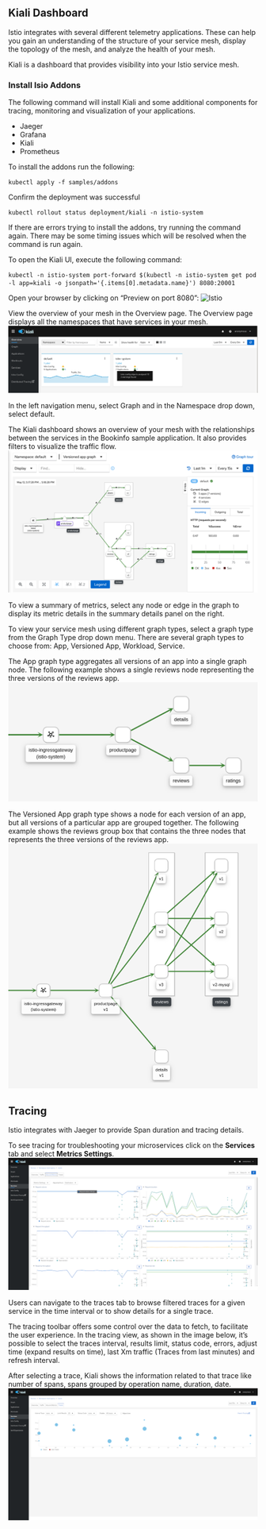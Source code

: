 ## Kiali Dashboard
Istio integrates with several different telemetry applications. These can help you gain an understanding of the structure of your service mesh, display the topology of the mesh, and analyze the health of your mesh.

Kiali is a dashboard that provides visibility into your Istio service mesh. 

### Install Isio Addons 
The following command will install Kiali and some additional components for tracing, monitoring and visualization of your applications. 
* Jaeger
* Grafana
* Kiali
* Prometheus

To install the addons run the following: 
```
kubectl apply -f samples/addons
```

Confirm the deployment was successful
```
kubectl rollout status deployment/kiali -n istio-system
```


If there are errors trying to install the addons, try running the command again. There may be some timing issues which will be resolved when the command is run again. 

To open the Kiali UI, execute the following command:   
```
kubectl -n istio-system port-forward $(kubectl -n istio-system get pod -l app=kiali -o jsonpath='{.items[0].metadata.name}') 8080:20001
```

Open your browser by clicking on “Preview on port 8080”:
![Istio](../07-istio1/media/preview.png)

View the overview of your mesh in the Overview page. The Overview page displays all the namespaces that have services in your mesh.
![Istio](../07-istio1/media/kiali-overview-new.png)

In the left navigation menu, select Graph and in the Namespace drop down, select default.

The Kiali dashboard shows an overview of your mesh with the relationships between the services in the Bookinfo sample application. It also provides filters to visualize the traffic flow.
![Istio](../07-istio1/media/kiali-example2.png)


To view a summary of metrics, select any node or edge in the graph to display its metric details in the summary details panel on the right.

To view your service mesh using different graph types, select a graph type from the Graph Type drop down menu. There are several graph types to choose from: App, Versioned App, Workload, Service.

The App graph type aggregates all versions of an app into a single graph node. The following example shows a single reviews node representing the three versions of the reviews app.
![Istio](../07-istio1/media/kiali-app.png)

The Versioned App graph type shows a node for each version of an app, but all versions of a particular app are grouped together. The following example shows the reviews group box that contains the three nodes that represents the three versions of the reviews app.
![Istio](../07-istio1/media/kiali-versionedapp-new.png)


## Tracing
Istio integrates with Jaeger to provide Span duration and tracing details. 

To see tracing for troubleshooting your microservices click on the **Services** tab and select **Metrics Settings**.
![Istio](../07-istio1/media/traces-metrics-thumb-v1.22.0.png)

Users can navigate to the traces tab to browse filtered traces for a given service in the time interval or to show details for a single trace.

The tracing toolbar offers some control over the data to fetch, to facilitate the user experience. In the tracing view, as shown in the image below, it’s possible to select the traces interval, results limit, status code, errors, adjust time (expand results on time), last Xm traffic (Traces from last minutes) and refresh interval.

After selecting a trace, Kiali shows the information related to that trace like number of spans, spans grouped by operation name, duration, date.
![Istio](../07-istio1/media/traces-view-thumb-v1.22.0.png)


